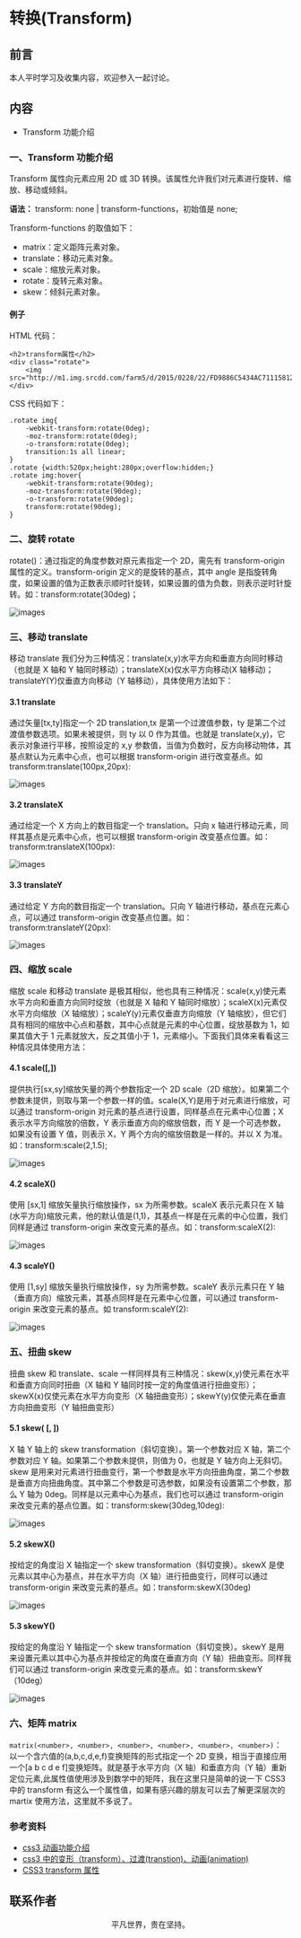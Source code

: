 # 转换(Transform)

## 前言

本人平时学习及收集内容，欢迎参入一起讨论。

## 内容

- Transform 功能介绍

### 一、Transform 功能介绍

Transform 属性向元素应用 2D 或 3D 转换。该属性允许我们对元素进行旋转、缩放、移动或倾斜。

**语法：** transform: none | transform-functions，初始值是 none;

Transform-functions 的取值如下：

- matrix：定义距阵元素对象。
- translate：移动元素对象。
- scale：缩放元素对象。
- rotate：旋转元素对象。
- skew：倾斜元素对象。

#### 例子

HTML 代码：

```
<h2>transform属性</h2>
<div class="rotate">
    <img src="http://m1.img.srcdd.com/farm5/d/2015/0228/22/FD9886C5434AC71115812ED3DB6409B9_B500_900_500_269.jpeg"/>
</div>
```

CSS 代码如下：

```
.rotate img{
    -webkit-transform:rotate(0deg);
    -moz-transform:rotate(0deg);
    -o-transform:rotate(0deg);
    transition:1s all linear;
}
.rotate {width:520px;height:280px;overflow:hidden;}
.rotate img:hover{
    -webkit-transform:rotate(90deg);
    -moz-transform:rotate(90deg);
    -o-transform:rotate(90deg);
    transform:rotate(90deg);
}
```

### 二、旋转 rotate

rotate(<angle>)：通过指定的角度参数对原元素指定一个 2D，需先有 transform-origin 属性的定义。transform-origin 定义的是旋转的基点，其中 angle 是指旋转角度，如果设置的值为正数表示顺时针旋转，如果设置的值为负数，则表示逆时针旋转。如：transform:rotate(30deg)；

![images](translate-x.png)

### 三、移动 translate

移动 translate 我们分为三种情况：translate(x,y)水平方向和垂直方向同时移动（也就是 X 轴和 Y 轴同时移动）；translateX(x)仅水平方向移动(X 轴移动)；translateY(Y)仅垂直方向移动（Y 轴移动），具体使用方法如下：

#### 3.1 translate

通过矢量[tx,ty]指定一个 2D translation,tx 是第一个过渡值参数，ty 是第二个过渡值参数选项。如果未被提供，则 ty 以 0 作为其值。也就是 translate(x,y)，它表示对象进行平移，按照设定的 x,y 参数值，当值为负数时，反方向移动物体，其基点默认为元素中心点，也可以根据 transform-origin 进行改变基点。如 transform:translate(100px,20px):

![images](translate-x-y.png)

#### 3.2 translateX

通过给定一个 X 方向上的数目指定一个 translation。只向 x 轴进行移动元素，同样其基点是元素中心点，也可以根据 transform-origin 改变基点位置。如：transform:translateX(100px):

![images](translate-x.png)

#### 3.3 translateY

通过给定 Y 方向的数目指定一个 translation。只向 Y 轴进行移动，基点在元素心点，可以通过 transform-origin 改变基点位置。如：transform:translateY(20px):

![images](translate-y.png)

### 四、缩放 scale

缩放 scale 和移动 translate 是极其相似，他也具有三种情况：scale(x,y)使元素水平方向和垂直方向同时绽放（也就是 X 轴和 Y 轴同时缩放）；scaleX(x)元素仅水平方向缩放（X 轴缩放）；scaleY(y)元素仅垂直方向缩放（Y 轴缩放），但它们具有相同的缩放中心点和基数，其中心点就是元素的中心位置，绽放基数为 1，如果其值大于 1 元素就放大，反之其值小于 1，元素缩小。下面我们具体来看看这三种情况具体使用方法：

#### 4.1 scale(<number>[,<number>])

提供执行[sx,sy]缩放矢量的两个参数指定一个 2D scale（2D 缩放）。如果第二个参数未提供，则取与第一个参数一样的值。scale(X,Y)是用于对元素进行缩放，可以通过 transform-origin 对元素的基点进行设置，同样基点在元素中心位置；X 表示水平方向缩放的倍数，Y 表示垂直方向的缩放倍数，而 Y 是一个可选参数，如果没有设置 Y 值，则表示 X，Y 两个方向的缩放倍数是一样的。并以 X 为准。如：transform:scale(2,1.5);

![images](scale-x-y.png)

#### 4.2 scaleX(<number>)

使用 [sx,1] 缩放矢量执行缩放操作，sx 为所需参数。scaleX 表示元素只在 X 轴(水平方向)缩放元素，他的默认值是(1,1)，其基点一样是在元素的中心位置，我们同样是通过 transform-origin 来改变元素的基点。如：transform:scaleX(2):

![images](scale-x.png)

#### 4.3 scaleY(<number>)

使用 [1,sy] 缩放矢量执行缩放操作，sy 为所需参数。scaleY 表示元素只在 Y 轴（垂直方向）缩放元素，其基点同样是在元素中心位置，可以通过 transform-origin 来改变元素的基点。如 transform:scaleY(2):

![images](scale-y.png)

### 五、扭曲 skew

扭曲 skew 和 translate、scale 一样同样具有三种情况：skew(x,y)使元素在水平和垂直方向同时扭曲（X 轴和 Y 轴同时按一定的角度值进行扭曲变形）；skewX(x)仅使元素在水平方向变形（X 轴扭曲变形）；skewY(y)仅使元素在垂直方向扭曲变形（Y 轴扭曲变形）

#### 5.1 skew(<angle> [, <angle>])

X 轴 Y 轴上的 skew transformation（斜切变换）。第一个参数对应 X 轴，第二个参数对应 Y 轴。如果第二个参数未提供，则值为 0，也就是 Y 轴方向上无斜切。skew 是用来对元素进行扭曲变行，第一个参数是水平方向扭曲角度，第二个参数是垂直方向扭曲角度。其中第二个参数是可选参数，如果没有设置第二个参数，那么 Y 轴为 0deg。同样是以元素中心为基点，我们也可以通过 transform-origin 来改变元素的基点位置。如：transform:skew(30deg,10deg):

![images](skew-x-y.png)

#### 5.2 skewX(<angle>)

按给定的角度沿 X 轴指定一个 skew transformation（斜切变换）。skewX 是使元素以其中心为基点，并在水平方向（X 轴）进行扭曲变行，同样可以通过 transform-origin 来改变元素的基点。如：transform:skewX(30deg)

![images](skew-y.png)

#### 5.3 skewY(<angle>)

按给定的角度沿 Y 轴指定一个 skew transformation（斜切变换）。skewY 是用来设置元素以其中心为基点并按给定的角度在垂直方向（Y 轴）扭曲变形。同样我们可以通过 transform-origin 来改变元素的基点。如：transform:skewY（10deg）

![images](skew-y.png)

### 六、矩阵 matrix

`matrix(<number>, <number>, <number>, <number>, <number>, <number>)`： 以一个含六值的(a,b,c,d,e,f)变换矩阵的形式指定一个 2D 变换，相当于直接应用一个[a b c d e f]变换矩阵。就是基于水平方向（X 轴）和垂直方向（Y 轴）重新定位元素,此属性值使用涉及到数学中的矩阵，我在这里只是简单的说一下 CSS3 中的 transform 有这么一个属性值，如果有感兴趣的朋友可以去了解更深层次的 martix 使用方法，这里就不多说了。

### 参考资料

- [css3 动画功能介绍](https://www.cnblogs.com/tugenhua0707/p/4306760.html)
- [css3 中的变形（transform）、过渡(transtion)、动画(animation)](https://www.cnblogs.com/qianduanjingying/p/4937574.html)
- [CSS3 transform 属性](https://www.w3school.com.cn/cssref/pr_transform.asp)

## 联系作者

<div align="center">
    <p>
        平凡世界，贵在坚持。
    </p>
    <img :src="$withBase('/about/contact.png')" />
</div>
